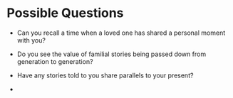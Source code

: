 # Possible Questions
- Can you recall a time when a loved one has shared a personal moment with you?

- Do you see the value of familial stories being passed down from generation to generation?

- Have any stories told to you share parallels to your present?

-
